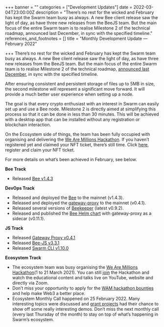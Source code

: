+++
banner = ""
categories = ["Development Updates"]
date = 2022-03-04T23:00:00Z
description = "There’s no rest for the wicked and February has kept the Swarm team busy as always. A new Bee client release saw the light of day, as have three new releases from the BeeJS team. But the main focus of the entire Swarm team is to realise Milestone 2 of the technical roadmap, announced last December, in sync with the specified timeline."
references_and_footnotes = []
title = "Monthly Development Update — February 2022"

+++
There’s no rest for the wicked and February has kept the Swarm team busy as always. A new Bee client release saw the light of day, as have three new releases from the BeeJS team. But the main focus of the entire Swarm team is to realise Milestone 2 of the technical roadmap, [announced last December](https://medium.com/ethereum-swarm/announcing-the-swarm-foundation-technical-milestones-e66bba8dc6b), in sync with the specified timeline.

After ensuring consistent and persistent storage of files up to 5MB in size, the second milestone will represent a significant move forward. It will provide a much better user experience when setting up a node.

The goal is that every crypto enthusiast with an interest in Swarm can easily set up and use a Bee node. Milestone 2 is directly aimed at simplifying this process so that it can be done in less than 30 minutes. This will be achieved with a desktop app that can be installed without any registration or blockchain interaction.

On the Ecosystem side of things, the team has been fully occupied with organising and delivering the [We Are Millions Hackathon](https://www.wearemillions.online/). If you haven’t registered yet and claimed your NFT ticket, there’s still time. Click [here](https://www.wearemillions.online/), register and claim your NFT ticket.

For more details on what’s been achieved in February, see below.

**Bee Track**

* Released [Bee v1.4.3](https://github.com/ethersphere/bee/releases/tag/v1.4.3)

**DevOps Track**

* Released and deployed the [Bee](https://github.com/ethersphere/bee) to the mainnet (v1.4.3).
* Released and deployed the [gateway-proxy](https://github.com/ethersphere/gateway-proxy) to the mainnet (v0.4.1).
* Released several versions of [Beekeeper](https://github.com/ethersphere/beekeeper) (latest v0.9.2).
* Released and published the [Bee Helm chart](https://github.com/ethersphere/helm/tree/master/charts/bee) with gateway-proxy as a sidecar (v0.11.1).

**JS Track**

* Released [Gateway Proxy v0.4.1](https://github.com/ethersphere/gateway-proxy)
* Released [Bee-JS v3.3.1](https://github.com/ethersphere/bee-js/releases/tag/v3.3.1)
* Released [Swarm CLI v1.10.0](https://github.com/ethersphere/swarm-cli/releases/tag/v1.10.0)

**Ecosystem Track**

* The ecosystem team was busy organising the [We Are Millions Hackathon](https://www.wearemillions.online/)(1 to 21 March 2021). You can still [join](https://www.wearemillions.online/) the Hackathon and watch the educational content and talks live on YouTube, website and directly via Zoom.
* Don’t miss your opportunity to apply for the [WAM hackathon bounties ](https://gitcoin.co/hackathon/millions?)and help make Web3 a better place.
* Ecosystem Monthly Call happened on 25 February 2022. Many interesting topics were discussed and [grant projects](https://www.ethswarm.org/ecosystem.html) had their chance to show off some really interesting demos. Don’t miss the next monthly call (every last Thursday of the month) to stay on top of what’s happening in Swarm’s ecosystem.